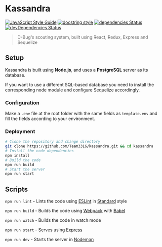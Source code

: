 # Kassandra

[![JavaScript Style Guide](https://img.shields.io/badge/code_style-standard-brightgreen.svg)](https://standardjs.com)
[![docstring style](https://img.shields.io/badge/docstring%20style-jsdocs-brightgreen.svg)](http://usejsdoc.org/)
[![dependencies Status](https://img.shields.io/david/Team3316/kassandra.svg)](https://david-dm.org/Team3316/kassandra)
[![devDependencies Status](https://img.shields.io/david/dev/Team3316/kassandra.svg)](https://david-dm.org/Team3316/kassandra?type=dev)
>D-Bug's scouting system, built using React, Redux, Express and Sequelize

## Setup

Kassandra is built using **Node.js**, and uses a **PostgreSQL** server as its database.

If you want to use a different SQL-based database you need to install the corresponding node module and configure Sequelize accordingly.

### Configuration

Make a `.env` file at the root folder with the same fields as `template.env` and fill the fields according to your environment.

### Deployment

```Bash
# Clone the repository and change directory
git clone https://github.com/Team3316/kassandra.git && cd kassandra
# Install the node dependencies
npm install
# Build the code
npm run build
# Start the server
npm run start
```

## Scripts

`npm run lint` - Lints the code using [ESLint](https://eslint.org/) in [Standard](https://standardjs.com/) style

`npm run build` - Builds the code using [Webpack](https://webpack.js.org/) with [Babel](https://babeljs.io/)

`npm run watch` - Builds the code in watch mode

`npm run start` - Serves using [Express](https://expressjs.com/)

`npm run dev` - Starts the server in [Nodemon](https://nodemon.io/)
